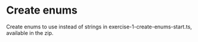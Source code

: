 # Create enums

Create enums to use instead of strings in exercise-1-create-enums-start.ts, available in the zip.
